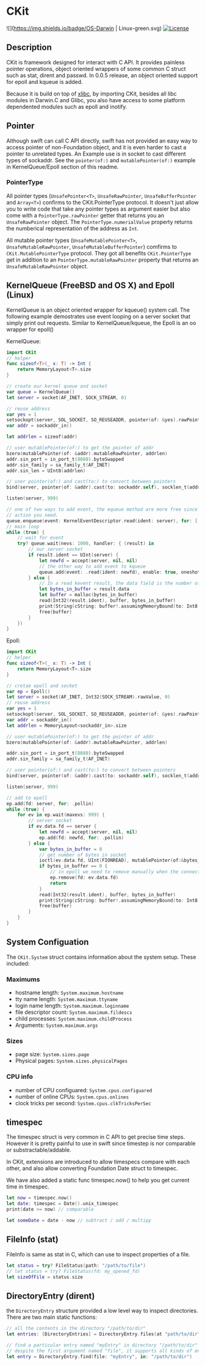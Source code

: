 # CKit
![](https://img.shields.io/badge/OS-Darwin | Linux-green.svg)
[![License](https://img.shields.io/badge/License-BSD%202--Clause-orange.svg)](https://opensource.org/licenses/BSD-2-Clause)

## Description

CKit is framework designed for interact with C API. It provides painless pointer operations, object oriented wrappers of some common C struct such as stat, dirent and passwd. In 0.0.5 release, an object oriented support for epoll and kqueue is added. 

Because it is build on top of [xlibc](https://github.com/michael-yuji/xlibc), by importing CKit, besides all libc modules in Darwin.C and Glibc, you also have access to some platform dependented modules such as epoll and inotify.


## Pointer

Although swift can call C API directly, swift has not provided an easy way to access pointer of non-Foundation object, and it is even harder to cast a pointer to unrelated types. An Example use is in socket to cast different types of sockaddr. See the `pointer(of:)` and `mutablePointer(of:)` example in KernelQueue/Epoll section of this readme.

### PointerType
All pointer types (`UnsafePointer<T>`, `UnsafeRawPointer`, `UnsafeBufferPointer` and `Array<T>`) confirms to the CKit.PointerType protocol. It doesn't just allow you to write code that take any pointer types as argument easier but also come with a `PointerType.rawPointer` getter that returns you an `UnsafeRawPointer` object. The `PointerType.numerialValue` property returns the numberical representation of the address as `Int`.

All mutable pointer types (`UnsafeMutablePointer<T>`, `UnsafeMutableRawPointer`, `UnsafeMutableBufferPointer`) comfirms to `CKit.MutablePointerType` protocol. They got all benefits `CKit.PointerType` get in addition to an `PointerType.mutableRawPointer` property that returns an `UnsafeMutableRawPointer` object.

## KernelQueue (FreeBSD and OS X) and Epoll (Linux)

KernelQueue is an object oriented wrapper for kqueue() system call. The following example demostrates use event looping on a server socket that simply print out requests. Similar to KernelQueue/kqueue, the Epoll is an oo wrapper for epoll()

KernelQueue:
```swift
import CKit
// helper
func sizeof<T>(_ x: T) -> Int {
    return MemoryLayout<T>.size
}

// create our kernel queue and socket
var queue = KernelQueue()
let server = socket(AF_INET, SOCK_STREAM, 0)

// reuse address
var yes = 1
setsockopt(server, SOL_SOCKET, SO_REUSEADDR, pointer(of: &yes).rawPointer, socklen_t(sizeof(yes)))
var addr = sockaddr_in()

let addrlen = sizeof(addr)

// user mutablePointer(of:) to get the pointer of addr
bzero(mutablePointer(of: &addr).mutableRawPointer, addrlen)
addr.sin_port = in_port_t(8080).byteSwapped
addr.sin_family = sa_family_t(AF_INET)
addr.sin_len = UInt8(addrlen)

// user pointer(of:) and cast(to:) to convert between pointers
bind(server, pointer(of: &addr).cast(to: sockaddr.self), socklen_t(addrlen))

listen(server, 999)

// one of two ways to add event, the equeue method are more free since you can add whatever
// action you need.
queue.enqueue(event: KernelEventDescriptor.read(ident: server), for: [.add, .enable])
// main loop
while (true) {
    // wait for event
    try? queue.wait(nevs: 1000, handler: { (result) in        
        // our server socket
        if result.ident == UInt(server) {
            let newfd = accept(server, nil, nil)
            // the other way to add event to kqueue
            queue.add(event: .read(ident: newfd), enable: true, oneshot: false)
        } else {
            // In a read kevent result, the data field is the number of bytes
            let bytes_in_buffer = result.data
            let buffer = malloc(bytes_in_buffer)
            read(Int32(result.ident), buffer, bytes_in_buffer)
            print(String(cString: buffer!.assumingMemoryBound(to: Int8.self)))
            free(buffer)
        }
    })
}
```
Epoll:
```swift
import CKit
// helper
func sizeof<T>(_ x: T) -> Int {
    return MemoryLayout<T>.size
}

// cretae epoll and socket
var ep = Epoll()
let server = socket(AF_INET, Int32(SOCK_STREAM).rawValue, 0)
// reuse address
var yes = 1
setsockopt(server, SOL_SOCKET, SO_REUSEADDR, pointer(of: &yes).rawPointer, socklen_t(sizeof(yes)))
var addr = sockaddr_in()
let addrlen = MemoryLayout<sockaddr_in>.size

// user mutablePointer(of:) to get the pointer of addr
bzero(mutablePointer(of: &addr).mutableRawPointer, addrlen)

addr.sin_port = in_port_t(8080).byteSwapped
addr.sin_family = sa_family_t(AF_INET)

// user pointer(of:) and cast(to:) to convert between pointers
bind(server, pointer(of: &addr).cast(to: sockaddr.self), socklen_t(addrlen))

listen(server, 999)

// add to epoll
ep.add(fd: server, for: .pollin)
while (true) {
    for ev in ep.wait(maxevs: 999) {
        // server socket
        if ev.data.fd == server {
            let newfd = accept(server, nil, nil)
            ep.add(fd: newfd, for: .pollin)
        } else {
            var bytes_in_buffer = 0
            // get number of bytes in socket
            ioctl(ev.data.fd, UInt(FIONREAD), mutablePointer(of:&bytes_in_buffer).mutableRawPointer)
            if bytes_in_buffer == 0 {
                // in epoll we need to remove manually when the connection ended
                ep.remove(fd: ev.data.fd)
                return
            }
            read(Int32(result.ident), buffer, bytes_in_buffer)
            print(String(cString: buffer!.assumingMemoryBound(to: Int8.self)))
            free(buffer)
        }
    }
}
```
## System Configuation

The `CKit.System` struct contains information about the system setup. These included:

### Maximums
- hostname length: `System.maximum.hostname`
- tty name length: `System.maximum.ttyname`
- login name length: `System.maximum.loginname`
- file descriptor count: `System.maximum.fildescs`
- child processes: `System.maximum.childProcess`
- Arguments: `System.maximum.args`

### Sizes
- page size: `System.sizes.page`
- Physical pages: `System.sizes.physicalPages`

### CPU info
- number of CPU configuared: `System.cpus.configuared`
- number of online CPUs: `System.cpus.onlines`
- clock tricks per second: `System.cpus.clkTricksPerSec`

## timespec

The timespec struct is very common in C API to get precise time steps. However it is pretty painful to use in swift since timestep is nor comparable or substractable/addable.

In CKit, extensions are introduced to allow timespecs compare with each other, and also allow converting Foundation Date struct to timespec.

We have also added a static func timespec.now() to help you get current time in timespec.

```Swift
let now = timespec.now()
let date: timespec = Date().unix_timespec
print(date >= now) // comparable

let someDate = date - now // subtract / add / multipy
```

## FileInfo (stat)

FileInfo is same as stat in C, which can use to inspect properties of a file.
```Swift
let status = try? FileStatus(path: "/path/to/file")
// let status = try? FileStatus(fd: my_opened_fd) 
let sizeOfFile = status.size
```

## DirectoryEntry (dirent)

the `DirectoryEntry` structure provided a low level way to inspect directories.
There are two main static functions:
```Swift
// all the contents in the directory "/path/to/dir"
let entries: [DirectoryEntries] = DirectoryEntry.files(at "path/to/dir")

// find a particular entry named "myEntry" in directory "/path/to/dir"
// despite the first argument named "file", it supports all kinds of entries (FIFO, file, dir, etc...)
let entry = DirectoryEntry.find(file: "myEntry", in: "/path/to/dir")
